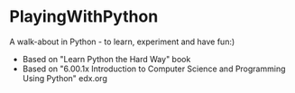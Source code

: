 # PlayingWithPython
A walk-about in Python - to learn, experiment and have fun:)

* Based on "Learn Python the Hard Way" book
* Based on "6.00.1x Introduction to Computer Science and Programming Using Python" edx.org
